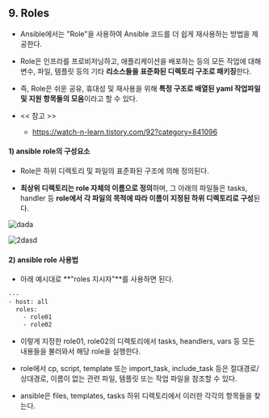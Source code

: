 ## 9. Roles 

- Ansible에서는 "Role"을 사용하여 Ansible 코드를 더 쉽게 재사용하는 방법을 제공한다.

- Role은 인프라를 프로비저닝하고, 애플리케이션을 배포하는 등의 모든 작업에 대해 변수, 파일, 템플릿 등의 기타 **리소스들을 표준화된 디렉토리 구조로 패키징**한다.

- 즉, Role은 쉬운 공유, 휴대성 및 재사용을 위해 **특정 구조로 배열된 yaml 작업파일 및 지원 항목들의 모음**이라고 할 수 있다.

- << 참고 >>

    - https://watch-n-learn.tistory.com/92?category=841096


#### 1) ansible role의 구성요소

- Role은 하위 디렉토리 및 파일의 표준화된 구조에 의해 정의된다.

- **최상위 디렉토리는 role 자체의 이름으로 정의**하며, 그 아래의 파일들은 tasks, handler 등 **role에서 각 파일의 목적에 따라 이름이 지정된 하위 디렉토리로 구성**된다.

![dada](https://user-images.githubusercontent.com/42735894/152728225-0add9b6f-7727-43a0-befe-60c3b721af37.PNG)

![2dasd](https://user-images.githubusercontent.com/42735894/152733677-b99fcd64-7136-41c0-8545-412434334322.PNG)

#### 2) ansible role 사용법

- 아래 예시대로 **"roles 지시자"**를 사용하면 된다.

```bash
---
- host: all
  roles:
    - role01
    - role02
```

- 이렇게 지정한 role01, role02의 디렉토리에서 tasks, heandlers, vars 등 모든 내용들을 불러와서 해당 role을 실행한다.

- role에서 cp, script, template 또는 import_task, include_task 등은 절대경로/상대경로, 이름이 없는 관련 파일, 템플릿 또는 작업 파일을 참조할 수 있다.

- ansible은 files, templates, tasks 하위 디렉토리에서 이러한 각각의 항목들을 찾는다.